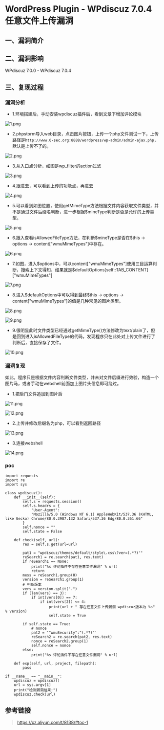 WordPress Plugin - WPdiscuz 7.0.4 任意文件上传漏洞
==================================================

一、漏洞简介
------------

二、漏洞影响
------------

WPdiscuz 7.0.0 - WPdiscuz 7.0.4

三、复现过程
------------

### 漏洞分析

-   1.环境搭建后，手动安装wpdiscuz插件后，看到文章下增加评论模块

![1.png](resource/WordPressPlugin-WPdiscuz7.0.4任意文件上传漏洞/media/rId25.png)

-   2.phpstorm导入web目录，点击图片按钮，上传一个php文件测试一下，上传路径是`http://www.0-sec.org:8888/wordpress/wp-admin/admin-ajax.php`，默认是上传不了的。

![2.png](resource/WordPressPlugin-WPdiscuz7.0.4任意文件上传漏洞/media/rId26.png)

-   3.从入口点分析，如图是wp\_filter的action过滤

![3.png](resource/WordPressPlugin-WPdiscuz7.0.4任意文件上传漏洞/media/rId27.png)

-   4.跟进去，可以看到上传的功能点，再进去

![4.png](resource/WordPressPlugin-WPdiscuz7.0.4任意文件上传漏洞/media/rId28.png)

-   5.可以看到如图位置，使用getMimeType方法根据文件内容获取文件类型，并不是通过文件后缀名判断，进一步根据\$mineType判断是否是允许的上传类型。

![5.png](resource/WordPressPlugin-WPdiscuz7.0.4任意文件上传漏洞/media/rId29.png)

-   6.跟入查看isAllowedFileType方法，在判斷\$mineType是否在\$this -\>
    options -\> content\[\"wmuMimeTypes\"\]中存在。

![6.png](resource/WordPressPlugin-WPdiscuz7.0.4任意文件上传漏洞/media/rId30.png)

-   7.如图，进入\$options中，可以content\[\"wmuMimeTypes\"\]使用三目运算判断，搜索上下文得知，结果就是\$defaultOptions\[self::TAB\_CONTENT\]\[\"wmuMimeTypes\"\]

![7.png](resource/WordPressPlugin-WPdiscuz7.0.4任意文件上传漏洞/media/rId31.png)

-   8.进入\$defaultOptions中可以得到最终\$this -\> options -\>
    content\[\"wmuMimeTypes\"\]的值是几种常见的图片类型。

![8.png](resource/WordPressPlugin-WPdiscuz7.0.4任意文件上传漏洞/media/rId32.png)

![9.png](resource/WordPressPlugin-WPdiscuz7.0.4任意文件上传漏洞/media/rId33.png)

-   9.很明显此时文件类型已经通过getMimeType()方法修改为text/plain了，但是回到进入isAllowedFileType的代码，发现程序只在此处对上传文件进行了判断后，直接保存了文件。

![10.png](resource/WordPressPlugin-WPdiscuz7.0.4任意文件上传漏洞/media/rId34.png)

### 漏洞复现

如此，程序只是根据文件内容判断文件类型，并未对文件后缀进行效验，构造一个图片马，或者手动在webshell前面加上图片头信息即可绕过。

-   1.把后门文件追加到图片后

![11.png](resource/WordPressPlugin-WPdiscuz7.0.4任意文件上传漏洞/media/rId36.png)

![12.png](resource/WordPressPlugin-WPdiscuz7.0.4任意文件上传漏洞/media/rId37.png)

-   2.上传并修改后缀名为php，可以看到返回路径

![13.png](resource/WordPressPlugin-WPdiscuz7.0.4任意文件上传漏洞/media/rId38.png)

-   3.连接webshell

![14.png](resource/WordPressPlugin-WPdiscuz7.0.4任意文件上传漏洞/media/rId39.png)

### poc

    import requests
    import re
    import sys

    class wpdiscuz():
        def __init__(self):
            self.s = requests.session()
            self.s.headrs = {
                "User-Agent":
                "Mozilla/5.0 (Windows NT 6.1) AppleWebKit/537.36 (KHTML, like Gecko) Chrome/80.0.3987.132 Safari/537.36 Edg/80.0.361.66"
            }
            self.nonce = ""
            self.state = False

        def check(self, url):
            res = self.s.get(url=url)

            pat1 = "wpdiscuz/themes/default/style\.css\?ver=(.*?)'"
            reSearch1 = re.search(pat1, res.text)
            if reSearch1 == None:
                print("%s 评论插件不存在任意文件漏洞" % url) 
                return
            mess = reSearch1.group(0)
            version = reSearch1.group(1)
            # 判断版本
            vers = version.split(".")
            if (len(vers) == 3):
                if int(vers[0]) == 7:
                    if int(vers[2]) <= 4:
                        print(url + " 存在任意文件上传漏洞 wpdiscuz版本为 %s" % version)
                        self.state = True

            if self.state == True:
                # nonce
                pat2 = '"wmuSecurity":"(.*?)"'
                reSearch2 = re.search(pat2, res.text)
                nonce = reSearch2.group(1)
                self.nonce = nonce
            else:
                print("%s 评论插件不存在任意文件漏洞" % url)    

        def exp(self, url, project, filepath):
            pass

    if __name__ == "__main__":
        wpdiscuz = wpdiscuz()
        url = sys.argv[1]
        print("检测漏洞结果:")
        wpdiscuz.check(url)

参考链接
--------

> https://xz.aliyun.com/t/8138\#toc-1
